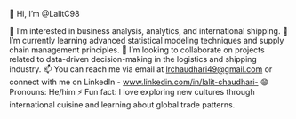 
👋 Hi, I’m @LalitC98

👀 I’m interested in business analysis, analytics, and international shipping.
🌱 I’m currently learning advanced statistical modeling techniques and supply chain management principles.
💼 I’m looking to collaborate on projects related to data-driven decision-making in the logistics and shipping industry.
📫 You can reach me via email at lrchaudhari49@gmail.com or connect with me on LinkedIn - www.linkedin.com/in/lalit-chaudhari-
😄 Pronouns: He/him
⚡ Fun fact: I love exploring new cultures through international cuisine and learning about global trade patterns.

<!---
LalitC98/LalitC98 is a ✨ special ✨ repository because its `README.md` (this file) appears on your GitHub profile.
You can click the Preview link to take a look at your changes.
--->
